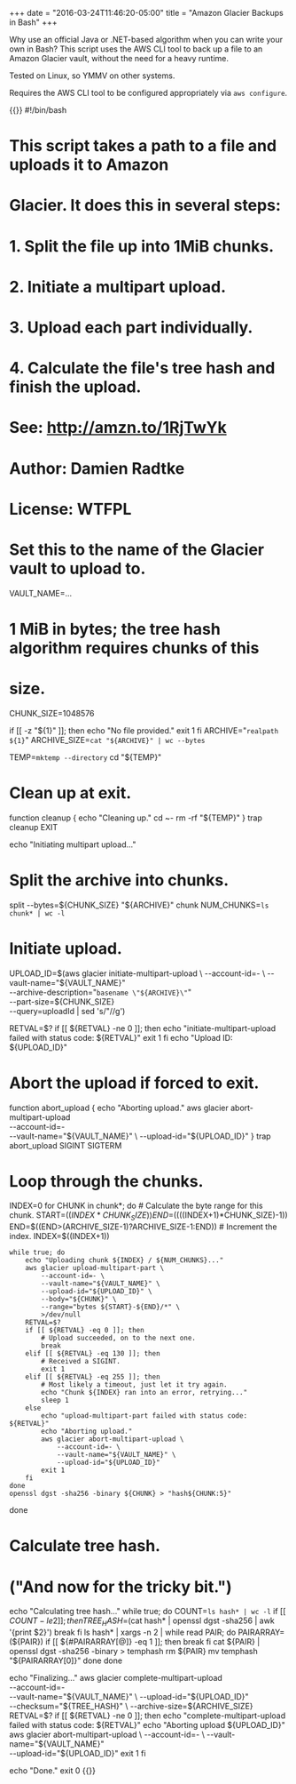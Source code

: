 +++
date = "2016-03-24T11:46:20-05:00"
title = "Amazon Glacier Backups in Bash"
+++

Why use an official Java or .NET-based algorithm when you can write your own
in Bash? This script uses the AWS CLI tool to back up a file to an Amazon
Glacier vault, without the need for a heavy runtime.

<!--more-->

Tested on Linux, so YMMV on other systems.

Requires the AWS CLI tool to be configured appropriately via `aws configure`.

{{<highlight bash>}}
#!/bin/bash
#
# This script takes a path to a file and uploads it to Amazon
# Glacier. It does this in several steps:
#
#    1. Split the file up into 1MiB chunks.
#    2. Initiate a multipart upload.
#    3. Upload each part individually.
#    4. Calculate the file's tree hash and finish the upload.
#
# See: http://amzn.to/1RjTwYk
#
# Author: Damien Radtke <damienradtke at gmail dot com>
# License: WTFPL

# Set this to the name of the Glacier vault to upload to.
VAULT_NAME=...
# 1 MiB in bytes; the tree hash algorithm requires chunks of this
# size.
CHUNK_SIZE=1048576

if [[ -z "${1}" ]]; then
    echo "No file provided."
    exit 1
fi
ARCHIVE="`realpath ${1}`"
ARCHIVE_SIZE=`cat "${ARCHIVE}" | wc --bytes`

TEMP=`mktemp --directory`
cd "${TEMP}"

# Clean up at exit.
function cleanup {
    echo "Cleaning up."
    cd ~-
    rm -rf "${TEMP}"
}
trap cleanup EXIT

echo "Initiating multipart upload..."

# Split the archive into chunks.
split --bytes=${CHUNK_SIZE} "${ARCHIVE}" chunk
NUM_CHUNKS=`ls chunk* | wc -l`

# Initiate upload.
UPLOAD_ID=$(aws glacier initiate-multipart-upload \
    --account-id=- \
    --vault-name="${VAULT_NAME}" \
    --archive-description="`basename \"${ARCHIVE}\"`" \
    --part-size=${CHUNK_SIZE} \
    --query=uploadId | sed 's/"//g')

RETVAL=$?
if [[ ${RETVAL} -ne 0 ]]; then
    echo "initiate-multipart-upload failed with status code: ${RETVAL}"
    exit 1
fi
echo "Upload ID: ${UPLOAD_ID}"

# Abort the upload if forced to exit.
function abort_upload {
    echo "Aborting upload."
    aws glacier abort-multipart-upload \
        --account-id=- \
        --vault-name="${VAULT_NAME}" \
        --upload-id="${UPLOAD_ID}"
}
trap abort_upload SIGINT SIGTERM

# Loop through the chunks.
INDEX=0
for CHUNK in chunk*; do
    # Calculate the byte range for this chunk.
    START=$((INDEX*CHUNK_SIZE))
    END=$((((INDEX+1)*CHUNK_SIZE)-1))
    END=$((END>(ARCHIVE_SIZE-1)?ARCHIVE_SIZE-1:END))
    # Increment the index.
    INDEX=$((INDEX+1))

    while true; do
        echo "Uploading chunk ${INDEX} / ${NUM_CHUNKS}..."
        aws glacier upload-multipart-part \
            --account-id=- \
            --vault-name="${VAULT_NAME}" \
            --upload-id="${UPLOAD_ID}" \
            --body="${CHUNK}" \
            --range="bytes ${START}-${END}/*" \
            >/dev/null
        RETVAL=$?
        if [[ ${RETVAL} -eq 0 ]]; then
            # Upload succeeded, on to the next one.
            break
        elif [[ ${RETVAL} -eq 130 ]]; then
            # Received a SIGINT.
            exit 1
        elif [[ ${RETVAL} -eq 255 ]]; then
            # Most likely a timeout, just let it try again.
            echo "Chunk ${INDEX} ran into an error, retrying..."
            sleep 1
        else
            echo "upload-multipart-part failed with status code: ${RETVAL}"
            echo "Aborting upload."
            aws glacier abort-multipart-upload \
                --account-id=- \
                --vault-name="${VAULT_NAME}" \
                --upload-id="${UPLOAD_ID}"
            exit 1
        fi
    done
    openssl dgst -sha256 -binary ${CHUNK} > "hash${CHUNK:5}"
done

# Calculate tree hash.
# ("And now for the tricky bit.")
echo "Calculating tree hash..."
while true; do
    COUNT=`ls hash* | wc -l`
    if [[ ${COUNT} -le 2 ]]; then
        TREE_HASH=$(cat hash* | openssl dgst -sha256 | awk '{print $2}')
        break
    fi
    ls hash* | xargs -n 2 | while read PAIR; do
        PAIRARRAY=(${PAIR})
        if [[ ${#PAIRARRAY[@]} -eq 1 ]]; then
            break
        fi
        cat ${PAIR} | openssl dgst -sha256 -binary > temphash
        rm ${PAIR}
        mv temphash "${PAIRARRAY[0]}"
    done
done

echo "Finalizing..."
aws glacier complete-multipart-upload \
    --account-id=- \
    --vault-name="${VAULT_NAME}" \
    --upload-id="${UPLOAD_ID}" \
    --checksum="${TREE_HASH}" \
    --archive-size=${ARCHIVE_SIZE}
RETVAL=$?
if [[ ${RETVAL} -ne 0 ]]; then
    echo "complete-multipart-upload failed with status code: ${RETVAL}"
    echo "Aborting upload ${UPLOAD_ID}"
    aws glacier abort-multipart-upload \
        --account-id=- \
        --vault-name="${VAULT_NAME}" \
        --upload-id="${UPLOAD_ID}"
    exit 1
fi

echo "Done."
exit 0
{{</highlight>}}
